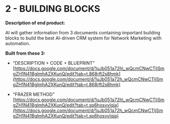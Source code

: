 # 2 \- BUILDING BLOCKS

**Description of end product:**

AI will gather information from 3 documents containing important building blocks to build the best AI-driven CRM system for Network Marketing with automation.

**Built from these 3:**

* “DESCRIPTION \+ CODE \+ BLUEPRINT” [https://docs.google.com/document/d/1uJb051a72h\_wQcmCNwCTljSmgZH1N41BglmhA2XKunQ/edit?tab=t.868rft2s8hmk](https://docs.google.com/document/d/1uJb051a72h_wQcmCNwCTljSmgZH1N41BglmhA2XKunQ/edit?tab=t.868rft2s8hmk)

* “FRAZER METHOD”  
  [https://docs.google.com/document/d/1uJb051a72h\_wQcmCNwCTljSmgZH1N41BglmhA2XKunQ/edit?tab=t.sp6hosvvlqja](https://docs.google.com/document/d/1uJb051a72h_wQcmCNwCTljSmgZH1N41BglmhA2XKunQ/edit?tab=t.sp6hosvvlqja)  
